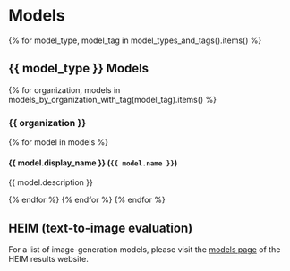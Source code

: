 # Models

{% for model_type, model_tag in model_types_and_tags().items() %}

## {{ model_type }} Models

{% for organization, models in models_by_organization_with_tag(model_tag).items() %}

### {{ organization }}

{% for model in models %}

#### {{ model.display_name }} (`{{ model.name }}`)

{{ model.description }}

{% endfor %}
{% endfor %}
{% endfor %}

## HEIM (text-to-image evaluation)

For a list of image-generation models, please visit the [models page](https://crfm.stanford.edu/heim/latest/?models) of the HEIM results website.

